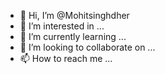 - 👋 Hi, I’m @Mohitsinghdher
- 👀 I’m interested in ...
- 🌱 I’m currently learning ...
- 💞️ I’m looking to collaborate on ...
- 📫 How to reach me ...

<!---
Mohitsinghdheru/Mohitsinghdheru is a ✨ special ✨ repository because its `README.md` (this file) appears on your GitHub profile.
You can click the Preview link to take a look at your changes.
--->
